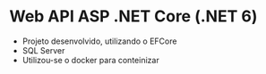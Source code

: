 #  Web API ASP .NET Core (.NET 6)


- Projeto desenvolvido, utilizando o EFCore 
- SQL Server 
- Utilizou-se o docker para conteinizar 